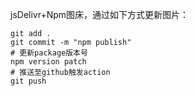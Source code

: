 jsDelivr+Npm图床，通过如下方式更新图片：

```
git add .
git commit -m "npm publish"
# 更新package版本号
npm version patch
# 推送至github触发action
git push
```

